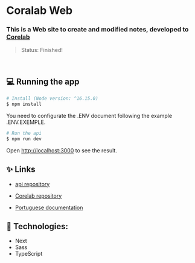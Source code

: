 # Coralab Web

### This is a Web site to create and modified notes, developed to <a href="https://www.corelab.com.br/pt">Corelab</a>

> Status: Finished!

</br>

## 💻 Running the app
```bash
# Install (Node version: ^16.15.0)
$ npm install
```
You need to configurate the .ENV document following the example .ENV.EXEMPLE.

```bash
# Run the api
$ npm run dev
```
Open [http://localhost:3000](http://localhost:3000) to see the result.

## ✨ Links

+ <a href="https://github.com/JuanLima10/Corelab-Api" target="_blank">api repository</a>

+ <a href="https://github.com/corelabbr/corelab-web-challenge" target="_blank">Corelab repository</a>

+ <a href="https://github.com/JuanLima10/Corelab-Web/blob/corelab-challenge-juan/PULL_REQUEST_PT.md" target="_blank">Portuguese documentation</a>

## 🧪 Technologies:

+ Next
+ Sass
+ TypeScript